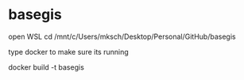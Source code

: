 # basegis

open WSL
cd /mnt/c/Users/mksch/Desktop/Personal/GitHub/basegis

type docker to make sure its running

docker build -t basegis